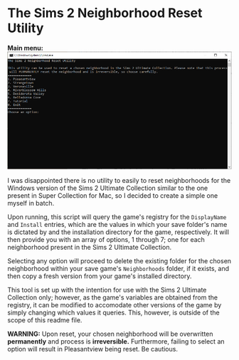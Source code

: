 # The Sims 2 Neighborhood Reset Utility

**Main menu:**
![Main Menu](https://github.com/AltoAvenue/resethood/blob/main/menu.png?raw=true)

I was disappointed there is no utility to easily to reset neighborhoods for the Windows version of the Sims 2 Ultimate Collection similar to the one present in Super Collection for Mac, so I decided to create a simple one myself in batch.

Upon running, this script will query the game's registry for the `DisplayName` and `Install` entries, which are the values in which your save folder's name is dictated by and the installation directory for the game, respectively. It will then provide you with an array of options, 1 through 7; one for each neighborhood present in the Sims 2 Ultimate Collection.

Selecting any option will proceed to delete the existing folder for the chosen neighborhood within your save game's `Neighborhoods` folder, if it exists, and then copy a fresh version from your game's installed directory.

This tool is set up with the intention for use with the Sims 2 Ultimate Collection only; however, as the game's variables are obtained from the registry, it can be modified to accomodate other versions of the game by simply changing which values it queries. This, however, is outside of the scope of this readme file.

**WARNING:** Upon reset, your chosen neighborhood will be overwritten **permanently** and process is **irreversible.** Furthermore, failing to select an option will result in Pleasantview being reset. Be cautious.
